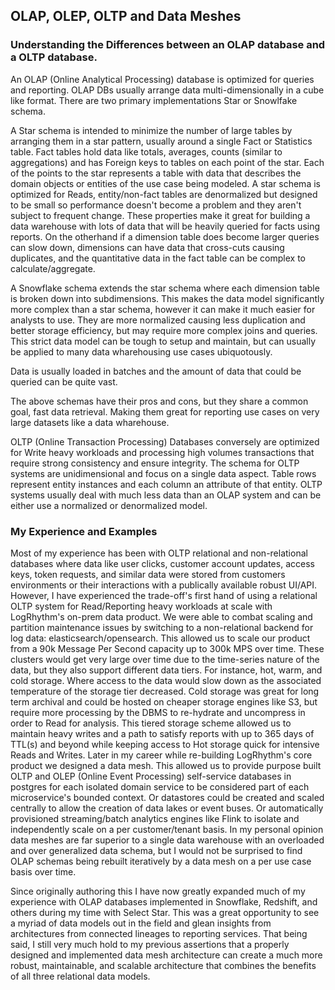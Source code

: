 ## OLAP, OLEP, OLTP and Data Meshes

### Understanding the Differences between an OLAP database and a OLTP database. 

An OLAP (Online Analytical Processing) database is optimized for queries and reporting.  OLAP DBs usually arrange data multi-dimensionally in a cube like format.  There are two primary implementations Star or Snowlfake schema.  

A Star schema is intended to minimize the number of large tables by arranging them in a star pattern, usually around a single Fact or Statistics table.  Fact tables hold data like totals, averages, counts (similar to aggregations) and has Foreign keys to tables on each point of the star.  Each of the points to the star represents a table with data that describes the domain objects or entities of the use case being modeled.  A star schema is optimized for Reads, entity/non-fact tables are denormalized but designed to be small so performance doesn't become a problem and they aren't subject to frequent change.  These properties make it great for building a data warehouse with lots of data that will be heavily queried for facts using reports.  On the otherhand if a dimension table does become larger queries can slow down, dimensions can have data that cross-cuts causing duplicates, and the quantitative data in the fact table can be complex to calculate/aggregate.

A Snowflake schema extends the star schema where each dimension table is broken down into subdimensions.  This makes the data model significantly more complex than a star schema, however it can make it much easier for analysts to use.  They are more normalized causing less duplication and better storage efficiency, but may require more complex joins and queries.  This strict data model can be tough to setup and maintain, but can usually be applied to many data wharehousing use cases ubiquotously.

Data is usually loaded in batches and the amount of data that could be queried can be quite vast.

The above schemas have their pros and cons, but they share a common goal, fast data retrieval.  Making them great for reporting use cases on very large datasets like a data wharehouse.

OLTP (Online Transaction Processing) Databases conversely are optimized for Write heavy workloads and processing high volumes transactions that require strong consistency and ensure integrity.  The schema for OLTP systems are unidimensional and focus on a single data aspect.  Table rows represent entity instances and each column an attribute of that entity.  OLTP systems usually deal with much less data than an OLAP system and can be either use a normalized or denormalized model.

### My Experience and Examples

Most of my experience has been with OLTP relational and non-relational databases where data like user clicks, customer account updates, access keys, token requests, and similar data were stored from customers environments or their interactions with a publically available robust UI/API.  However, I have experienced the trade-off's first hand of using a relational OLTP system for Read/Reporting heavy workloads at scale with LogRhythm's on-prem data product.  We were able to combat scaling and partition maintenance issues by switching to a non-relational backend for log data: elasticsearch/opensearch.  This allowed us to scale our product from a 90k Message Per Second capacity up to 300k MPS over time.  These clusters would get very large over time due to the time-series nature of the data, but they also support different data tiers.  For instance, hot, warm, and cold storage.  Where access to the data would slow down as the associated temperature of the storage tier decreased.  Cold storage was great for long term archival and could be hosted on cheaper storage engines like S3, but require more processing by the DBMS to re-hydrate and uncompress in order to Read for analysis.  This tiered storage scheme allowed us to maintain heavy writes and a path to satisfy reports with up to 365 days of TTL(s) and beyond while keeping access to Hot storage quick for intensive Reads and Writes.  Later in my career while re-building LogRhythm's core product we designed a data mesh.  This allowed us to provide purpose built OLTP and OLEP (Online Event Processing) self-service databases in postgres for each isolated domain service to be considered part of each microservice's bounded context.  Or datastores could be created and scaled centrally to allow the creation of data lakes or event buses.  Or automatically provisioned streaming/batch analytics engines like Flink to isolate and independently scale on a per customer/tenant basis.  In my personal opinion data meshes are far superior to a single data warehouse with an overloaded and over generalized data schema, but I would not be surprised to find OLAP schemas being rebuilt iteratively by a data mesh on a per use case basis over time.

Since originally authoring this I have now greatly expanded much of my experience with OLAP databases implemented in Snowflake, Redshift, and others during my time with Select Star.  This was a great opportunity to see a myriad of data models out in the field and glean insights from architectures from connected lineages to reporting services.  That being said, I still very much hold to my previous assertions that a properly designed and implemented data mesh architecture can create a much more robust, maintainable, and scalable architecture that combines the benefits of all three relational data models.